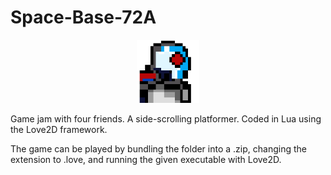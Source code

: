 # Space-Base-72A
<p align="center">
  <img src="./GameIcon.png" width="20%" style="image-rendering: crisp-edges;">
 </p>
<p>Game jam with four friends. A side-scrolling platformer. Coded in Lua using the Love2D framework.</p>
<p>The game can be played by bundling the folder into a .zip, changing the extension to .love, and running the given executable with Love2D.</p>

